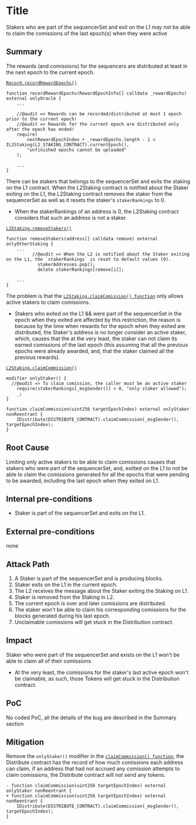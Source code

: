 # Title
Stakers who are part of the sequencerSet and exit on the L1 may not be able to claim the comissions of the last epoch(s) when they were active

## Summary
The rewards (and comissions) for the sequencers are distributed at least in the next epoch to the current epoch.

[`Record.recordRewardEpochs()`](https://github.com/sherlock-audit/2024-08-morphl2-stalinMacias/blob/main/morph/contracts/contracts/l2/staking/Record.sol#L163C14-L169)
```solidity
function recordRewardEpochs(RewardEpochInfo[] calldata _rewardEpochs) external onlyOracle {
    ...

    //@audit => Rewards can be recorded/distributed at most 1 epoch prior to the current epoch!
    //@audit => Rewards for the current epoch are distributed only after the epoch has ended!
    require(
        nextRewardEpochIndex + _rewardEpochs.length - 1 < IL2Staking(L2_STAKING_CONTRACT).currentEpoch(),
        "unfinished epochs cannot be uploaded"
    );
    
    ...
}
```

There can be stakers that belongs to the sequencerSet and exits the staking on the L1 contract. When the L2Staking contract is notified about the Staker exiting on the L1, the L2Staking contract removes the staker from the sequencerSet as well as it resets the staker's `stakerRankings` to 0.
- When the stakerRankings of an address is 0, the L2Staking contract considers that such an address is not a staker.

[`L2Staking.removeStakers()`](https://github.com/sherlock-audit/2024-08-morphl2-stalinMacias/blob/main/morph/contracts/contracts/l2/staking/L2Staking.sol#L186-L187)
```solidity
function removeStakers(address[] calldata remove) external onlyOtherStaking {
    ...
          //@audit => When the L2 is notified about the Staker exiting on the L1, the `stakerRankings` is reset to default values (0).
            stakerAddresses.pop();
            delete stakerRankings[remove[i]];

    ...
}
```

The problem is that the [`L2Staking.claimComission() function`](https://github.com/sherlock-audit/2024-08-morphl2-stalinMacias/blob/main/morph/contracts/contracts/l2/staking/L2Staking.sol#L215-L217) only allows active stakers to claim comissions.
- Stakers who exited on the L1 && were part of the sequencerSet in the epoch when they exited are affected by this restriction, the reason is because by the time when rewards for the epoch when they exited are distributed, the Staker's address is no longer consider an active staker, which, causes that the at the very least, the staker can not claim its earned comissions of the last epoch (this assuming that all the previous epochs were already awarded, and, that the staker claimed all the previous rewards).

[`L2Staking.claimCommission()`](https://github.com/sherlock-audit/2024-08-morphl2-stalinMacias/blob/main/morph/contracts/contracts/l2/staking/L2Staking.sol#L215-L217)

```solidity
modifier onlyStaker() {
  //@audit => To claim comission, the caller must be an active staker
    require(stakerRankings[_msgSender()] > 0, "only staker allowed");
    _;
}

function claimCommission(uint256 targetEpochIndex) external onlyStaker nonReentrant {
    IDistribute(DISTRIBUTE_CONTRACT).claimCommission(_msgSender(), targetEpochIndex);
}
```


## Root Cause
Limiting only active stakers to be able to claim comissions causes that stakers who were part of the sequencerSet, and, exitted on the L1 to not be able to claim the comissions generated for all the epochs that were pending to be awarded, including the last epoch when they exited on L1.

## Internal pre-conditions
- Staker is part of the sequencerSet and exits on the L1.

## External pre-conditions
none

## Attack Path
1. A Staker is part of the sequencerSet and is producing blocks.
2. Staker exits on the L1 in the current epoch.
3. The L2 receives the message about the Staker exiting the Staking on L1.
4. Staker is removed from the Staking in L2.
5. The current epoch is over and later comissions are distributed.
6. The staker won't be able to claim his corresponding comissions for the blocks generated during his last epoch.
7. Unclaimable comissions will get stuck in the Distribution contract.

## Impact
Staker who were part of the sequencerSet and exists on the L1 won't be able to claim all of their comissions.
- At the very least, the comissions for the staker's last active epoch won't be claimable, as such, those Tokens will get stuck in the Distribution contract.

## PoC
No coded PoC, all the details of the bug are described in the Summary section

## Mitigation
Remove the `onlyStaker()` modifier in the [`claimCommission() function`](https://github.com/sherlock-audit/2024-08-morphl2-stalinMacias/blob/main/morph/contracts/contracts/l2/staking/L2Staking.sol#L215-L217), the Distribute contract has the record of how much comissions each address can claim, if an address that had not accrued any comission attempts to claim comissions, the Distribute contract will not send any tokens.
```solidity
- function claimCommission(uint256 targetEpochIndex) external onlyStaker nonReentrant {
+ function claimCommission(uint256 targetEpochIndex) external nonReentrant {
    IDistribute(DISTRIBUTE_CONTRACT).claimCommission(_msgSender(), targetEpochIndex);
}
```